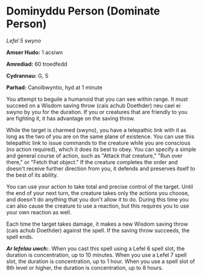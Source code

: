 # Dominyddu Person (Dominate Person)

*Lefel 5 swyno*

**Amser Hudo:** 1 acsiwn

**Amrediad:** 60 troedfedd

**Cydrannau:** G, S

**Parhad:** Canolbwyntio, hyd at 1 minute

You attempt to beguile a humanoid that you can see within range. It must succeed on a Wisdom saving throw (cais achub Doethder) neu cael ei swyno by you for the duration. If you or creatures that are friendly to you are fighting it, it has advantage on the saving throw.

While the target is charmed (swyno), you have a telepathic link with it as long as the two of you are on the same plane of existence. You can use this telepathic link to issue commands to the creature while you are conscious (no action required), which it does its best to obey. You can specify a simple and general course of action, such as "Attack that creature," "Run over there," or "Fetch that object." If the creature completes the order and doesn't receive further direction from you, it defends and preserves itself to the best of its ability.

You can use your action to take total and precise control of the target. Until the end of your next turn, the creature takes only the actions you choose, and doesn't do anything that you don't allow it to do. During this time you can also cause the creature to use a reaction, but this requires you to use your own reaction as well.

Each time the target takes damage, it makes a new Wisdom saving throw (cais achub Doethder) against the spell. If the saving throw succeeds, the spell ends.

***Ar lefelau uwch:***. When you cast this spell using a Lefel 6 spell slot, the duration is concentration, up to 10 minutes. When you use a Lefel 7 spell slot, the duration is concentration, up to 1 hour. When you use a spell slot of 8th level or higher, the duration is concentration, up to 8 hours.